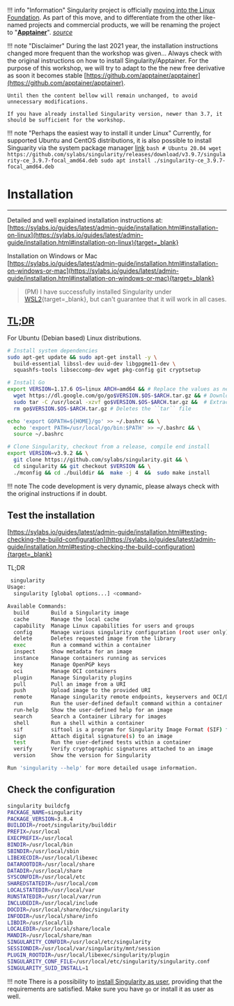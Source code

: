 !!! info "Information"
    Singularity project is officially [moving into the Linux Foundation](https://www.linuxfoundation.org/press-release/new-linux-foundation-project-accelerates-collaboration-on-container-systems-between-enterprise-and-high-performance-computing-environments/). As part of this move, and to differentiate from the other like-named projects and commercial products, we will be renaming the project to "[**Apptainer**](https://apptainer.org/)". [_source_](https://apptainer.org/news/community-announcement-20211130/)

!!! note "Disclaimer"
    During the last 2021 year, the installation instructions changed more frequent than the workshop was given... Always check with the original instructions on how to install Singularity/Apptainer. For the purpose of this workshop, we will try to adapt to the the new free derivative as soon it becomes stable [https://github.com/apptainer/apptainer](https://github.com/apptainer/apptainer).

    Until then the content bellow will remain unchanged, to avoid unnecessary modifications.

    If you have already installed Singularity version, newer than 3.7, it should be sufficient for the workshop.

!!! note "Perhaps the easiest way to install it under Linux"
    Currently, for supported Ubuntu and CentOS distributions, it is also possible to install Singuarity via the system package manager [link](https://github.com/sylabs/singularity/releases/tag/v3.9.7)
    ``` bash
    # Ubuntu 20.04
    wget https://github.com/sylabs/singularity/releases/download/v3.9.7/singularity-ce_3.9.7-focal_amd64.deb
    sudo apt install ./singularity-ce_3.9.7-focal_amd64.deb
    ```

# Installation

---
Detailed and well explained installation instructions at:  
[https://sylabs.io/guides/latest/admin-guide/installation.html#installation-on-linux](https://sylabs.io/guides/latest/admin-guide/installation.html#installation-on-linux){target=_blank}

Installation on Windows or Mac  
[https://sylabs.io/guides/latest/admin-guide/installation.html#installation-on-windows-or-mac](https://sylabs.io/guides/latest/admin-guide/installation.html#installation-on-windows-or-mac){target=_blank}

> (PM) I have successfully installed Singularity under [WSL2](https://docs.microsoft.com/en-us/windows/wsl/install-win10){target=_blank}, but can't guarantee that it will work in all cases.

## [TL;DR](https://www.urbandictionary.com/define.php?term=tl%3Bdr) 
For Ubuntu (Debian based) Linux distributions.

``` bash
# Install system dependencies
sudo apt-get update && sudo apt-get install -y \
  build-essential libssl-dev uuid-dev libgpgme11-dev \
  squashfs-tools libseccomp-dev wget pkg-config git cryptsetup

# Install Go
export VERSION=1.17.6 OS=linux ARCH=amd64 && # Replace the values as needed \
  wget https://dl.google.com/go/go$VERSION.$OS-$ARCH.tar.gz && # Downloads the required Go package \
  sudo tar -C /usr/local -xzvf go$VERSION.$OS-$ARCH.tar.gz &&  # Extracts the archive \
  rm go$VERSION.$OS-$ARCH.tar.gz # Deletes the ``tar`` file

echo 'export GOPATH=${HOME}/go' >> ~/.bashrc && \
  echo 'export PATH=/usr/local/go/bin:$PATH' >> ~/.bashrc && \
  source ~/.bashrc

# Clone Singularity, checkout from a release, compile end install
export VERSION=v3.9.2 && \
  git clone https://github.com/sylabs/singularity.git && \
  cd singularity && git checkout $VERSION && \
  ./mconfig && cd ./builddir &&  make -j 4  &&  sudo make install
```

!!! note
    The code development is very dynamic, please always check with the original instructions if in doubt.

 


## Test the installation

[https://sylabs.io/guides/latest/admin-guide/installation.html#testing-checking-the-build-configuration](https://sylabs.io/guides/latest/admin-guide/installation.html#testing-checking-the-build-configuration){target=_blank}

TL;DR

``` bash
 singularity 
Usage:
  singularity [global options...] <command>

Available Commands:
  build       Build a Singularity image
  cache       Manage the local cache
  capability  Manage Linux capabilities for users and groups
  config      Manage various singularity configuration (root user only)
  delete      Deletes requested image from the library
  exec        Run a command within a container
  inspect     Show metadata for an image
  instance    Manage containers running as services
  key         Manage OpenPGP keys
  oci         Manage OCI containers
  plugin      Manage Singularity plugins
  pull        Pull an image from a URI
  push        Upload image to the provided URI
  remote      Manage singularity remote endpoints, keyservers and OCI/Docker registry credentials
  run         Run the user-defined default command within a container
  run-help    Show the user-defined help for an image
  search      Search a Container Library for images
  shell       Run a shell within a container
  sif         siftool is a program for Singularity Image Format (SIF) file manipulation
  sign        Attach digital signature(s) to an image
  test        Run the user-defined tests within a container
  verify      Verify cryptographic signatures attached to an image
  version     Show the version for Singularity

Run 'singularity --help' for more detailed usage information.
```

## Check the configuration

``` bash
singularity buildcfg
PACKAGE_NAME=singularity
PACKAGE_VERSION=3.8.4
BUILDDIR=/root/singularity/builddir
PREFIX=/usr/local
EXECPREFIX=/usr/local
BINDIR=/usr/local/bin
SBINDIR=/usr/local/sbin
LIBEXECDIR=/usr/local/libexec
DATAROOTDIR=/usr/local/share
DATADIR=/usr/local/share
SYSCONFDIR=/usr/local/etc
SHAREDSTATEDIR=/usr/local/com
LOCALSTATEDIR=/usr/local/var
RUNSTATEDIR=/usr/local/var/run
INCLUDEDIR=/usr/local/include
DOCDIR=/usr/local/share/doc/singularity
INFODIR=/usr/local/share/info
LIBDIR=/usr/local/lib
LOCALEDIR=/usr/local/share/locale
MANDIR=/usr/local/share/man
SINGULARITY_CONFDIR=/usr/local/etc/singularity
SESSIONDIR=/usr/local/var/singularity/mnt/session
PLUGIN_ROOTDIR=/usr/local/libexec/singularity/plugin
SINGULARITY_CONF_FILE=/usr/local/etc/singularity/singularity.conf
SINGULARITY_SUID_INSTALL=1
```

!!! note
    There is a possibility to [install Singularity as user](https://sylabs.io/guides/3.7/admin-guide/installation.html#unprivileged-non-setuid-installation), providing that the requirements are satisfied. Make sure you have `go` or install it as user as well.
